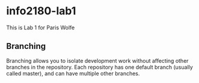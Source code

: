 # info2180-lab1

This is Lab 1 for Paris Wolfe

## Branching

Branching allows you to isolate development work without affecting other branches in the repository. Each repository has one default branch (usually called master), and can have multiple other branches.


